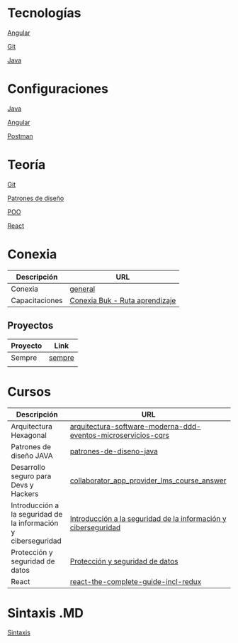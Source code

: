 # Tecnologías

[Angular](./technologies/Angular.md)

[Git](./technologies/Git.md)

[Java](./technologies/Java.md)

# Configuraciones

[Java](./installations/java-configuration.md)

[Angular](./installations/angular-configuration.md)

[Postman](./installations/postman-configuration.md)

# Teoría

[Git](./teory/git.md)

[Patrones de diseño](./teory/design-patterns.md)

[POO](./teory/POO.md)

[React](./teory/React.md)

# Conexia

| Descripción    | URL                                                                                                                                                               |
|----------------|-------------------------------------------------------------------------------------------------------------------------------------------------------------------|
| Conexia        | [general](./works/conexia/general.md)                                                                                                                             |
| Capacitaciones | [Conexia Buk - Ruta aprendizaje](https://conexia.buk.co/capacitaciones/sonata/user/user_report/2002612/sonata/user/user_report_collaborator_training_course/list) |

## Proyectos

| Proyecto | Link                                         |
|----------|----------------------------------------------|
| Sempre   | [sempre](./works/conexia/projects/sempre.md) |
|          |                                              |

# Cursos

| Descripción                                                    | URL                                                                                                                                                                                             |
|----------------------------------------------------------------|-------------------------------------------------------------------------------------------------------------------------------------------------------------------------------------------------|
| Arquitectura Hexagonal                                         | [arquitectura-software-moderna-ddd-eventos-microservicios-cqrs](https://conexia.udemy.com/course/arquitectura-software-moderna-ddd-eventos-microservicios-cqrs/learn/lecture/32317160#overview) |
| Patrones de diseño JAVA                                        | [patrones-de-diseno-java](https://conexia.udemy.com/course/patrones-de-diseno-java)                                                                                                             |
| Desarrollo seguro para Devs y Hackers                          | [collaborator_app_provider_lms_course_answer](https://conexia.buk.co/capacitaciones/collaborator_app_provider_lms_course_answer/lms_course/760806/index)                                        |
| Introducción a la seguridad de la información y ciberseguridad | [Introducción a la seguridad de la información y ciberseguridad](https://conexia.buk.co/capacitaciones/collaborator_app_provider_lms_course_answer/lms_course/760799/index)                     |
| Protección y seguridad de datos                                | [Protección y seguridad de datos](https://conexia.buk.co/capacitaciones/collaborator_app_provider_lms_course_answer/lms_course/17964138/detail/chapter/31581690#lmsTopicAttendee=37278247)      |
| React                                                          | [react-the-complete-guide-incl-redux](https://conexia.udemy.com/course/react-the-complete-guide-incl-redux/learn/lecture/25595350#overview)                                                     |

# Sintaxis .MD

[Sintaxis](./sintax-md.md)